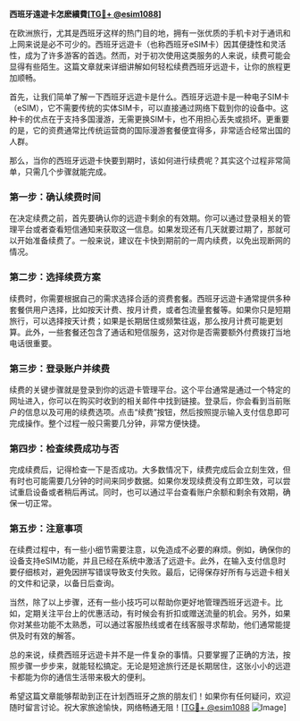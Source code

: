 **西班牙遠遊卡怎麽續費[[TG💪+ @esim1088](https://t.me/s/esim1088)]**

在欧洲旅行，尤其是西班牙这样的热门目的地，拥有一张优质的手机卡对于通讯和上网来说是必不可少的。西班牙远遊卡（也称西班牙eSIM卡）因其便捷性和灵活性，成为了许多游客的首选。然而，对于初次使用这类服务的人来说，续费可能会显得有些陌生。这篇文章就来详细讲解如何轻松续费西班牙远遊卡，让你的旅程更加顺畅。

首先，让我们简单了解一下西班牙远遊卡是什么。西班牙远遊卡是一种电子SIM卡（eSIM），它不需要传统的实体SIM卡，可以直接通过网络下载到你的设备中。这种卡的优点在于支持多国漫游，无需更换SIM卡，也不用担心丢失或损坏。更重要的是，它的资费通常比传统运营商的国际漫游套餐便宜得多，非常适合经常出国的人群。

那么，当你的西班牙远遊卡快要到期时，该如何进行续费呢？其实这个过程非常简单，只需几个步骤就能完成。

### **第一步：确认续费时间**
在决定续费之前，首先要确认你的远遊卡剩余的有效期。你可以通过登录相关的管理平台或者查看短信通知来获取这一信息。如果发现还有几天就要过期了，那就可以开始准备续费了。一般来说，建议在卡快到期前的一周内续费，以免出现断网的情况。

### **第二步：选择续费方案**
续费时，你需要根据自己的需求选择合适的资费套餐。西班牙远遊卡通常提供多种套餐供用户选择，比如按天计费、按月计费，或者包流量套餐等。如果你只是短期旅行，可以选择按天计费；如果是长期居住或频繁往返，那么按月计费可能更划算。此外，一些套餐还包含了通话和短信服务，这对你是否需要额外付费拨打当地电话很重要。

### **第三步：登录账户并续费**
续费的关键步骤就是登录到你的远遊卡管理平台。这个平台通常是通过一个特定的网址进入，你可以在购买时收到的相关邮件中找到链接。登录后，你会看到当前账户的信息以及可用的续费选项。点击“续费”按钮，然后按照提示输入支付信息即可完成操作。整个过程一般只需要几分钟，非常方便快捷。

### **第四步：检查续费成功与否**
完成续费后，记得检查一下是否成功。大多数情况下，续费完成后会立刻生效，但有时也可能需要几分钟的时间来同步数据。如果你发现续费没有立即生效，可以尝试重启设备或者稍后再试。同时，也可以通过平台查看账户余额和剩余有效期，确保一切正常。

### **第五步：注意事项**
在续费过程中，有一些小细节需要注意，以免造成不必要的麻烦。例如，确保你的设备支持eSIM功能，并且已经在系统中激活了远遊卡。此外，在输入支付信息时要仔细核对，避免因拼写错误导致支付失败。最后，记得保存好所有与远遊卡相关的文件和记录，以备日后查询。

当然，除了以上步骤，还有一些小技巧可以帮助你更好地管理西班牙远遊卡。比如，定期关注平台上的优惠活动，有时候会有折扣或赠送流量的机会。另外，如果你对某些功能不太熟悉，可以通过客服热线或者在线客服寻求帮助，他们通常能提供及时有效的解答。

总的来说，续费西班牙远遊卡并不是一件复杂的事情。只要掌握了正确的方法，按照步骤一步步来，就能轻松搞定。无论是短途旅行还是长期居住，这张小小的远遊卡都能为你的通信生活带来极大的便利。

希望这篇文章能够帮助到正在计划西班牙之旅的朋友们！如果你有任何疑问，欢迎随时留言讨论。祝大家旅途愉快，网络畅通无阻！[[TG💪+ @esim1088](https://t.me/s/esim1088) ![Image](https://i.postimg.cc/4NQfJmqS/Snipaste-2025-05-13-00-14-12.png)]